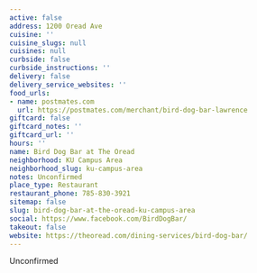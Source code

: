 ```yaml
---
active: false
address: 1200 Oread Ave
cuisine: ''
cuisine_slugs: null
cuisines: null
curbside: false
curbside_instructions: ''
delivery: false
delivery_service_websites: ''
food_urls:
- name: postmates.com
  url: https://postmates.com/merchant/bird-dog-bar-lawrence
giftcard: false
giftcard_notes: ''
giftcard_url: ''
hours: ''
name: Bird Dog Bar at The Oread
neighborhood: KU Campus Area
neighborhood_slug: ku-campus-area
notes: Unconfirmed
place_type: Restaurant
restaurant_phone: 785-830-3921
sitemap: false
slug: bird-dog-bar-at-the-oread-ku-campus-area
social: https://www.facebook.com/BirdDogBar/
takeout: false
website: https://theoread.com/dining-services/bird-dog-bar/
---
```


Unconfirmed